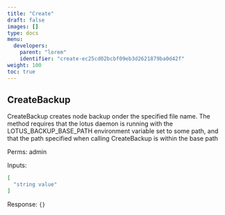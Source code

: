 ```yaml
---
title: "Create"
draft: false
images: []
type: docs
menu:
  developers:
    parent: "lorem"
    identifier: "create-ec25cd02bcbf09eb3d2621879ba0d42f"
weight: 100
toc: true
---
```


## CreateBackup

CreateBackup creates node backup onder the specified file name. The
method requires that the lotus daemon is running with the
LOTUS_BACKUP_BASE_PATH environment variable set to some path, and that
the path specified when calling CreateBackup is within the base path

Perms: admin

Inputs:

```json
[
  "string value"
]
```

Response: `{}`
